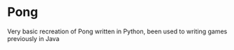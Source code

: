 # Pong

Very basic recreation of Pong written in Python, been used to writing games previously in Java
